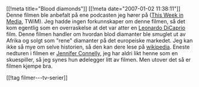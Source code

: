 [[!meta  title="Blood diamonds"]]
[[!meta  date="2007-01-02 11:38:11"]]
Denne filmen ble anbefalt på ene podcasten jeg hører på (<a href="http://www.twit.tv/TWiM">This Week in Media</a>, TWiM). Jeg hadde ingen forkunnskaper om denne filmen, så det kom egentlig som en overraskelse at det var atter en <a href="http://en.wikipedia.org/wiki/Leonardo_DiCaprio">Leonardo DiCaprio</a> film. Denne filmen handler om hvordan blod diamanter ble smuglet ut av Afrika og solgt som "rene" diamanter på det europeiske markedet. Jeg kan ikke så mye om selve historien, så den kan dere lese på <a href="http://en.wikipedia.org/wiki/Blood_diamond">wikipedia</a>. Eneste nedturen i filmen er <a href="http://en.wikipedia.org/wiki/Jennifer_Connelly">Jennifer Connelly</a>, jeg har aldri likt henne som en skuespiller, så jeg synes hun ødelegger litt av filmen. Men utover det så er filmen kjempe bra.

[[!tag  filmer---tv-serier]]